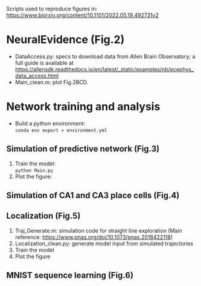Scripts used to reproduce figures in:
https://www.biorxiv.org/content/10.1101/2022.05.19.492731v2

# NeuralEvidence (Fig.2)
* DataAccess.py: specs to download data from Allen Brain Observatory; a full guide is available at https://allensdk.readthedocs.io/en/latest/_static/examples/nb/ecephys_data_access.html
* Main_clean.m: plot Fig.2BCD.

# Network training and analysis

* Build a python environment:  
`conda env export > environment.yml`

## Simulation of predictive network (Fig.3)
1. Train the model:  
`python Main.py`
2. Plot the figure: 

## Simulation of CA1 and CA3 place cells (Fig.4)

## Localization (Fig.5)
1. Traj_Generate.m: simulation code for straight line exploration (Main reference: https://www.pnas.org/doi/10.1073/pnas.2018422118)
2. Localization_clean.py: generate model input from simulated trajectories
3. Train the model
4. Plot the figure

## MNIST sequence learning (Fig.6)
